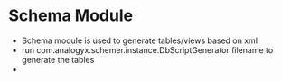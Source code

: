 # Schema Module
- Schema module is used to generate tables/views based on xml
- run com.analogyx.schemer.instance.DbScriptGenerator filename to generate the tables
- 
